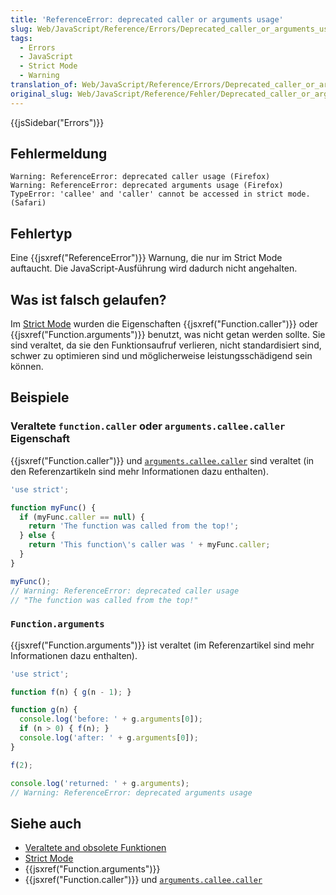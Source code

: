 ```yaml
---
title: 'ReferenceError: deprecated caller or arguments usage'
slug: Web/JavaScript/Reference/Errors/Deprecated_caller_or_arguments_usage
tags:
  - Errors
  - JavaScript
  - Strict Mode
  - Warning
translation_of: Web/JavaScript/Reference/Errors/Deprecated_caller_or_arguments_usage
original_slug: Web/JavaScript/Reference/Fehler/Deprecated_caller_or_arguments_usage
---
```

{{jsSidebar("Errors")}}

## Fehlermeldung

    Warning: ReferenceError: deprecated caller usage (Firefox)
    Warning: ReferenceError: deprecated arguments usage (Firefox)
    TypeError: 'callee' and 'caller' cannot be accessed in strict mode. (Safari)

## Fehlertyp

Eine {{jsxref("ReferenceError")}} Warnung, die nur im Strict Mode auftaucht. Die JavaScript-Ausführung wird dadurch nicht angehalten.

## Was ist falsch gelaufen?

Im [Strict Mode](/de/docs/Web/JavaScript/Reference/Strict_mode) wurden die Eigenschaften {{jsxref("Function.caller")}} oder {{jsxref("Function.arguments")}} benutzt, was nicht getan werden sollte. Sie sind veraltet, da sie den Funktionsaufruf verlieren, nicht standardisiert sind, schwer zu optimieren sind und möglicherweise leistungsschädigend sein können.

## Beispiele

### Veraltete `function.caller` oder `arguments.callee.caller` Eigenschaft

{{jsxref("Function.caller")}} und [`arguments.callee.caller`](/de/docs/Web/JavaScript/Reference/Functions/arguments/callee) sind veraltet (in den Referenzartikeln sind mehr Informationen dazu enthalten).

```js example-bad
'use strict';

function myFunc() {
  if (myFunc.caller == null) {
    return 'The function was called from the top!';
  } else {
    return 'This function\'s caller was ' + myFunc.caller;
  }
}

myFunc();
// Warning: ReferenceError: deprecated caller usage
// "The function was called from the top!"
```

### `Function.arguments`

{{jsxref("Function.arguments")}} ist veraltet (im Referenzartikel sind mehr Informationen dazu enthalten).

```js example-bad
'use strict';

function f(n) { g(n - 1); }

function g(n) {
  console.log('before: ' + g.arguments[0]);
  if (n > 0) { f(n); }
  console.log('after: ' + g.arguments[0]);
}

f(2);

console.log('returned: ' + g.arguments);
// Warning: ReferenceError: deprecated arguments usage
```

## Siehe auch

- [Veraltete and obsolete Funktionen](/de/docs/Web/JavaScript/Reference/Deprecated_and_obsolete_features)
- [Strict Mode](/de/docs/Web/JavaScript/Reference/Strict_mode)
- {{jsxref("Function.arguments")}}
- {{jsxref("Function.caller")}} und [`arguments.callee.caller`](/de/docs/Web/JavaScript/Reference/Functions/arguments/callee)
